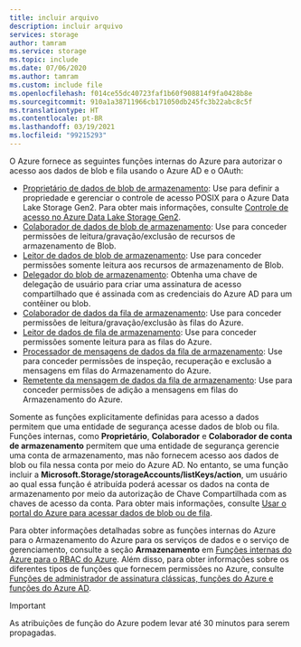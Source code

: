 ```yaml
---
title: incluir arquivo
description: incluir arquivo
services: storage
author: tamram
ms.service: storage
ms.topic: include
ms.date: 07/06/2020
ms.author: tamram
ms.custom: include file
ms.openlocfilehash: f014ce55dc40723faf1b60f908814f9fa0428b8e
ms.sourcegitcommit: 910a1a38711966cb171050db245fc3b22abc8c5f
ms.translationtype: HT
ms.contentlocale: pt-BR
ms.lasthandoff: 03/19/2021
ms.locfileid: "99215293"
---
```

O Azure fornece as seguintes funções internas do Azure para autorizar o acesso aos dados de blob e fila usando o Azure AD e o OAuth:

- [Proprietário de dados de blob de armazenamento](../articles/role-based-access-control/built-in-roles.md#storage-blob-data-owner): Use para definir a propriedade e gerenciar o controle de acesso POSIX para o Azure Data Lake Storage Gen2. Para obter mais informações, consulte [Controle de acesso no Azure Data Lake Storage Gen2](../articles/storage/blobs/data-lake-storage-access-control.md).
- [Colaborador de dados de blob de armazenamento](../articles/role-based-access-control/built-in-roles.md#storage-blob-data-contributor): Use para conceder permissões de leitura/gravação/exclusão de recursos de armazenamento de Blob.
- [Leitor de dados de blob de armazenamento](../articles/role-based-access-control/built-in-roles.md#storage-blob-data-reader): Use para conceder permissões somente leitura aos recursos de armazenamento de Blob.
- [Delegador do blob de armazenamento](../articles/role-based-access-control/built-in-roles.md#storage-blob-delegator): Obtenha uma chave de delegação de usuário para criar uma assinatura de acesso compartilhado que é assinada com as credenciais do Azure AD para um contêiner ou blob.
- [Colaborador de dados da fila de armazenamento](../articles/role-based-access-control/built-in-roles.md#storage-queue-data-contributor): Use para conceder permissões de leitura/gravação/exclusão às filas do Azure.
- [Leitor de dados de fila de armazenamento](../articles/role-based-access-control/built-in-roles.md#storage-queue-data-reader): Use para conceder permissões somente leitura para as filas do Azure.
- [Processador de mensagens de dados da fila de armazenamento](../articles/role-based-access-control/built-in-roles.md#storage-queue-data-message-processor): Use para conceder permissões de inspeção, recuperação e exclusão a mensagens em filas do Armazenamento do Azure.
- [Remetente da mensagem de dados da fila de armazenamento](../articles/role-based-access-control/built-in-roles.md#storage-queue-data-message-sender): Use para conceder permissões de adição a mensagens em filas do Armazenamento do Azure.

Somente as funções explicitamente definidas para acesso a dados permitem que uma entidade de segurança acesse dados de blob ou fila. Funções internas, como **Proprietário**, **Colaborador** e **Colaborador de conta de armazenamento** permitem que uma entidade de segurança gerencie uma conta de armazenamento, mas não fornecem acesso aos dados de blob ou fila nessa conta por meio do Azure AD. No entanto, se uma função incluir a **Microsoft.Storage/storageAccounts/listKeys/action**, um usuário ao qual essa função é atribuída poderá acessar os dados na conta de armazenamento por meio da autorização de Chave Compartilhada com as chaves de acesso da conta. Para obter mais informações, consulte [Usar o portal do Azure para acessar dados de blob ou de fila](../articles/storage/blobs/authorize-data-operations-portal.md).

Para obter informações detalhadas sobre as funções internas do Azure para o Armazenamento do Azure para os serviços de dados e o serviço de gerenciamento, consulte a seção **Armazenamento** em [Funções internas do Azure para o RBAC do Azure](../articles/role-based-access-control/built-in-roles.md#storage). Além disso, para obter informações sobre os diferentes tipos de funções que fornecem permissões no Azure, consulte [Funções de administrador de assinatura clássicas, funções do Azure e funções do Azure AD](../articles/role-based-access-control/rbac-and-directory-admin-roles.md).

> [!IMPORTANT]
> As atribuições de função do Azure podem levar até 30 minutos para serem propagadas.
